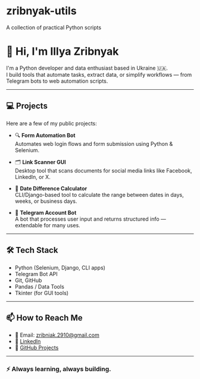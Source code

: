 # zribnyak-utils
A collection of practical Python scripts

# 👋 Hi, I'm Illya Zribnyak

I'm a Python developer and data enthusiast based in Ukraine 🇺🇦.  
I build tools that automate tasks, extract data, or simplify workflows — from Telegram bots to web automation scripts.

---

## 💻 Projects

Here are a few of my public projects:

- 🔍 **Form Automation Bot**  
  Automates web login flows and form submission using Python & Selenium.

- 🗂 **Link Scanner GUI**  
  Desktop tool that scans documents for social media links like Facebook, LinkedIn, or X.

- 📅 **Date Difference Calculator**  
  CLI/Django-based tool to calculate the range between dates in days, weeks, or business days.

- 🤖 **Telegram Account Bot**  
  A bot that processes user input and returns structured info — extendable for many uses.

---

## 🛠 Tech Stack
- Python (Selenium, Django, CLI apps)
- Telegram Bot API
- Git, GitHub
- Pandas / Data Tools
- Tkinter (for GUI tools)

---

## 📫 How to Reach Me

- 📧 Email: zribniak.2910@gmail.com  
- 🔗 [LinkedIn](https://www.linkedin.com/in/illya-zribnyak-799b3936b/)  
- 💾 [GitHub Projects](https://github.com/illyazribnyak)

---

### ⚡ Always learning, always building.
